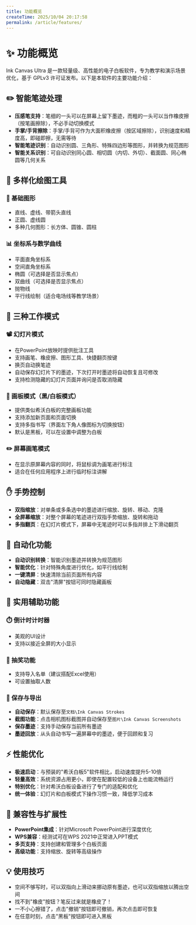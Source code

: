 ```yaml
---
title: 功能概览
createTime: 2025/10/04 20:17:58
permalink: /article/features/
---
```

# ✨ 功能概览

Ink Canvas Ultra 是一款轻量级、高性能的电子白板软件，专为教学和演示场景优化，基于 GPLv3 许可证发布。以下是本软件的主要功能介绍：

## ✏️ 智能笔迹处理

- **压感笔支持**：笔细的一头可以在屏幕上留下墨迹，而粗的一头可以当作橡皮擦（按笔画擦除），不必手动切换模式
- **手掌/手背擦除**：手掌/手背可作为大面积橡皮擦（按区域擦除），识别速度和精度高，即碰即擦，无需等待
- **智能笔迹识别**：自动识别圆、三角形、特殊四边形等图形，并转换为规范图形
- **智能关系识别**：可自动识别同心圆、相切圆（内切、外切）、截面圆、同心椭圆等几何关系

## 🎨 多样化绘图工具

### 🔺 基础图形
- 直线、虚线、带箭头直线
- 正圆、虚线圆
- 多种几何图形：长方体、圆锥、圆柱

### 📊 坐标系与数学曲线
- 平面直角坐标系
- 空间直角坐标系
- 椭圆（可选择是否显示焦点）
- 双曲线（可选择是否显示焦点）
- 抛物线
- 平行线绘制（适合电场线等教学场景）

## 🔄 三种工作模式

### 📽️ 幻灯片模式
- 在PowerPoint放映时提供批注工具
- 支持画笔、橡皮擦、图形工具、快捷翻页按键
- 换页自动换笔迹
- 自动保存幻灯片下的墨迹，下次打开时墨迹将自动恢复且可修改
- 支持检测隐藏的幻灯片页面并询问是否取消隐藏

### 🎨 画板模式（黑/白板模式）
- 提供类似希沃白板的完整画板功能
- 支持添加新页面和页面切换
- 支持多指书写（界面左下角人像图标为切换按钮）
- 默认是黑板，可以在设置中调整为白板

### ✏️ 屏幕画笔模式
- 在显示原屏幕内容的同时，将鼠标调为画笔进行标注
- 适合在任何应用程序上进行临时标注讲解

## ✋ 手势控制

- **双指缩放**：对单条或多条选中的墨迹进行缩放、旋转、移动、克隆
- **全屏幕缩放**：对整个屏幕的笔迹进行双指手势缩放、旋转和拖动
- **多指翻页**：在幻灯片模式下，屏幕中无笔迹时可以多指并排上下滑动翻页

## 🤖 自动化功能

- **自动识别转换**：智能识别墨迹并转换为规范图形
- **智能优化**：针对特殊角度进行优化，如平行线绘制
- **一键清屏**：快速清除当前页面所有内容
- **自动隐藏**：双击"清屏"按钮可同时隐藏画板

## 🔧 实用辅助功能

### ⏱️ 倒计时计时器
- 美观的UI设计
- 支持以接近全屏的大小显示

### 🎯 抽奖功能
- 支持导入名单（建议搭配Excel使用）
- 可设置抽取人数

### 💾 保存与导出
- **自动保存**：默认保存至`文档\Ink Canvas Strokes`
- **截图功能**：点击相机图标截图并自动保存至`图片\Ink Canvas Screenshots`
- **保存墨迹**：支持手动保存当前所有墨迹
- **墨迹回放**：从头自动书写一遍屏幕中的墨迹，便于回顾和复习

## ⚡ 性能优化

- **极速启动**：与预装的"希沃白板5"软件相比，启动速度提升5-10倍
- **轻量高效**：系统资源占用更小，即使在配置较低的设备上也能流畅运行
- **特别优化**：针对希沃白板设备进行了专门的适配和优化
- **统一体验**：幻灯片和白板模式下操作习惯一致，降低学习成本

## 🔌 兼容性与扩展性

- **PowerPoint集成**：针对Microsoft PowerPoint进行深度优化
- **WPS兼容**：经测试可在WPS 2021中正常进入PPT模式
- **多页支持**：支持创建和管理多个白板页面
- **高级功能**：支持缩放、旋转等高级操作

## 💡 使用技巧

- 空间不够写时，可以双指向上滑动来挪动原有墨迹，也可以双指缩放以腾出空间
- 找不到"橡皮"按钮？笔反过来就是橡皮了！
- 一不小心擦错了，点击"撤销"按钮即可撤销，再次点击即可恢复
- 在任意时刻，点击"黑板"按钮即可进入黑板
